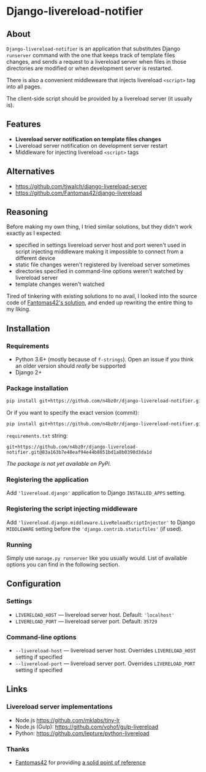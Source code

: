 # Django-livereload-notifier

## About

`Django-livereload-notifier` is an application that substitutes Django `runserver` command
with the one that keeps track of template files changes, and sends a request to a livereload
server when files in those directories are modified or when development server is restarted.

There is also a convenient middleweare that injects livereload `<script>` tag into all pages.

The client-side script should be provided by a livereload server (it usually is).

## Features

- **Livereload server notification on template files changes**
- Livereload server notification on development server restart
- Middleware for injecting livereload `<script>` tags

## Alternatives

- <https://github.com/tjwalch/django-livereload-server>
- <https://github.com/Fantomas42/django-livereload>

## Reasoning

Before making my own thing, I tried similar solutions, but they didn't work exactly as I 
expected:

- specified in settings livereload server host and port weren't used in script injecting
 middleware making it impossible to connect from a different device
- static file changes weren't registered by livereload server sometimes
- directories specified in command-line options weren't watched by livereload server
- template changes weren't watched

Tired of tinkering with existing solutions to no avail, I looked into the source
code of [Fantomas42's solution](https://github.com/Fantomas42/django-livereload), 
and ended up rewriting the entire thing to my liking.

## Installation

### Requirements

- Python 3.6+ (mostly because of `f-strings`). Open an issue if you think an older
  version should *really* be supported
- Django 2+

### Package installation

```bash
pip install git+https://github.com/n4bz0r/django-livereload-notifier.git
```

Or if you want to specify the exact version (commit):

```bash
pip install git+https://github.com/n4bz0r/django-livereload-notifier.git@83a163b7e48eaf94e44b8851bd1a8b0398d3da1d
```

`requirements.txt` string:

`git+https://github.com/n4bz0r/django-livereload-notifier.git@83a163b7e48eaf94e44b8851bd1a8b0398d3da1d`

*The package is not yet available on PyPi.*

### Registering the application

Add `'livereload.django'` application to Django `INSTALLED_APPS` setting.

### Registering the script injecting middleware

Add `'livereload.django.middleware.LiveReloadScriptInjector'` to Django `MIDDLEWARE` setting 
before the `'django.contrib.staticfiles'` (if used).

### Running

Simply use `manage.py runserver` like you usually would. List of available options you can
find in the following section.

## Configuration

### Settings

- `LIVERELOAD_HOST` — livereload server host. Default: `'localhost'`
- `LIVERELOAD_PORT` — livereload server port. Default: `35729`

### Command-line options

- `--livereload-host` — livereload server host. Overrides `LIVERELOAD_HOST` setting if specified
- `--livereload-port` — livereload server port. Overrides `LIVERELOAD_PORT` setting if specified

## Links

### Livereload server implementations

- Node.js <https://github.com/mklabs/tiny-lr>
- Node.js (Gulp): <https://github.com/vohof/gulp-livereload>
- Python: <https://github.com/lepture/python-livereload>

### Thanks

- [Fantomas42](https://github.com/Fantomas42) for providing [a solid point of reference](https://github.com/Fantomas42/django-livereload)
